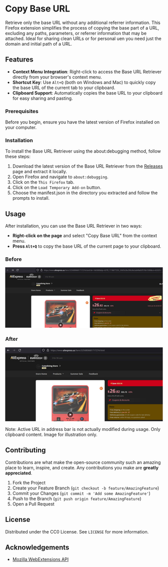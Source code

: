 # Copy Base URL

Retrieve only the base URL without any additional referrer information. This Firefox extension simplifies the process of copying the base part of a URL, excluding any paths, parameters, or referrer information that may be attached. Ideal for sharing clean URLs or for personal uen you need just the domain and initial path of a URL.

## Features

- **Context Menu Integration**: Right-click to access the Base URL Retriever directly from your browser's context menu.
- **Shortcut Key**: Use `Alt+Q` (both on Windows and Mac) to quickly copy the base URL of the current tab to your clipboard.
- **Clipboard Support**: Automatically copies the base URL to your clipboard for easy sharing and pasting.

### Prerequisites

Before you begin, ensure you have the latest version of Firefox installed on your computer.

### Installation

To install the Base URL Retriever using the about:debugging method, follow these steps:

1. Download the latest version of the Base URL Retriever from the [Releases](https://github.com/rlmajor/Copy_Base_URL/releases) page and extract it locally.
2. Open Firefox and navigate to `about:debugging`.
3. Click on the `This Firefox` tab.
4. Click on the `Load Temporary Add-on` button.
5. Choose the manifest.json in the directory you extracted and follow the prompts to install.

## Usage 

After installation, you can use the Base URL Retriever in two ways:

- **Right-click on the page** and select "Copy Base URL" from the context menu.
- **Press `Alt+Q`** to copy the base URL of the current page to your clipboard.

### Before
![Before copying with Copy Base URL](Before.JPG)

### After
![After copying with Copy Base URL](After.JPG)

Note: Active URL in address bar is not actually modified during usage. Only clipboard content. Image for illustration only.

## Contributing

Contributions are what make the open-source community such an amazing place to learn, inspire, and create. Any contributions you make are **greatly appreciated**.

1. Fork the Project
2. Create your Feature Branch (`git checkout -b feature/AmazingFeature`)
3. Commit your Changes (`git commit -m 'Add some AmazingFeature'`)
4. Push to the Branch (`git push origin feature/AmazingFeature`)
5. Open a Pull Request

## License

Distributed under the CC0 License. See `LICENSE` for more information. 

## Acknowledgements

- [Mozilla WebExtensions API](https://developer.mozilla.org/en-US/docs/Mozilla/Add-ons/WebExtensions)